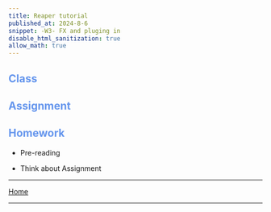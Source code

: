 ```yaml
---
title: Reaper tutorial
published_at: 2024-8-6
snippet: -W3- FX and pluging in
disable_html_sanitization: true
allow_math: true
---
```


<h2 style="color:CornflowerBlue;">Class</h2>



<h2 style="color:CornflowerBlue;">Assignment</h2>


<h2 style="color:CornflowerBlue;">Homework</h2>

- Pre-reading

- Think about Assignment 


---


[Home](https://pop161516-soundblog-93.deno.dev/)


---